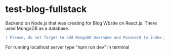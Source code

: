# test-blog-fullstack

Backend on Node.js that was creating for Blog Wbsite on React.js. There used MongoDB as a database.
```diff
! Please, do not forget to add MongoDB Username and Password to index.js
```
For running localhost server type "npm run dev" in terminal
